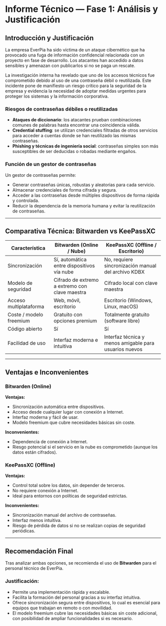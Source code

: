 # Informe Técnico — Fase 1: Análisis y Justificación

## Introducción y Justificación

La empresa EverPia ha sido víctima de un ataque cibernético que ha provocado una fuga de información confidencial relacionada con un proyecto en fase de desarrollo. Los atacantes han accedido a datos sensibles y amenazan con publicarlos si no se paga un rescate.

La investigación interna ha revelado que uno de los accesos técnicos fue comprometido debido al uso de una contraseña débil o reutilizada. Este incidente pone de manifiesto un riesgo crítico para la seguridad de la empresa y evidencia la necesidad de adoptar medidas urgentes para proteger los sistemas y la información corporativa.

### Riesgos de contraseñas débiles o reutilizadas

- **Ataques de diccionario**: los atacantes prueban combinaciones comunes de palabras hasta encontrar una coincidencia válida.
- **Credential stuffing**: se utilizan credenciales filtradas de otros servicios para acceder a cuentas donde se han reutilizado las mismas contraseñas.
- **Phishing y técnicas de ingeniería social**: contraseñas simples son más susceptibles de ser deducidas o robadas mediante engaños.

### Función de un gestor de contraseñas

Un gestor de contraseñas permite:

- Generar contraseñas únicas, robustas y aleatorias para cada servicio.
- Almacenar credenciales de forma cifrada y segura.
- Acceder a las contraseñas desde múltiples dispositivos de forma rápida y controlada.
- Reducir la dependencia de la memoria humana y evitar la reutilización de contraseñas.

---

## Comparativa Técnica: Bitwarden vs KeePassXC

| Característica                  | Bitwarden (Online / Nube)                             | KeePassXC (Offline / Escritorio)                      |
|--------------------------------|--------------------------------------------------------|--------------------------------------------------------|
| Sincronización                 | Sí, automática entre dispositivos vía nube            | No, requiere sincronización manual del archivo KDBX   |
| Modelo de seguridad            | Cifrado de extremo a extremo con clave maestra        | Cifrado local con clave maestra                       |
| Acceso multiplataforma         | Web, móvil, escritorio                                 | Escritorio (Windows, Linux, macOS)                    |
| Coste / modelo freemium        | Gratuito con opciones premium                         | Totalmente gratuito (software libre)                  |
| Código abierto                 | Sí                                                    | Sí                                                    |
| Facilidad de uso               | Interfaz moderna e intuitiva                          | Interfaz técnica y menos amigable para usuarios nuevos|

---

## Ventajas e Inconvenientes

### Bitwarden (Online)

**Ventajas:**

- Sincronización automática entre dispositivos.
- Acceso desde cualquier lugar con conexión a Internet.
- Interfaz moderna y fácil de usar.
- Modelo freemium que cubre necesidades básicas sin coste.

**Inconvenientes:**

- Dependencia de conexión a Internet.
- Riesgo potencial si el servicio en la nube es comprometido (aunque los datos están cifrados).

### KeePassXC (Offline)

**Ventajas:**

- Control total sobre los datos, sin depender de terceros.
- No requiere conexión a Internet.
- Ideal para entornos con políticas de seguridad estrictas.

**Inconvenientes:**

- Sincronización manual del archivo de contraseñas.
- Interfaz menos intuitiva.
- Riesgo de pérdida de datos si no se realizan copias de seguridad periódicas.

---

## Recomendación Final

Tras analizar ambas opciones, se recomienda el uso de **Bitwarden** para el personal técnico de EverPia.

### Justificación:

- Permite una implementación rápida y escalable.
- Facilita la formación del personal gracias a su interfaz intuitiva.
- Ofrece sincronización segura entre dispositivos, lo cual es esencial para equipos que trabajan en remoto o con movilidad.
- El modelo freemium cubre las necesidades básicas sin coste adicional, con posibilidad de ampliar funcionalidades si es necesario.



